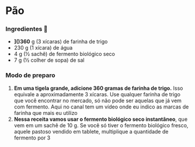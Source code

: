 # Pão

### Ingredientes :bread:

- **]()360** g (3 xícaras) de farinha de trigo
- 230 g (1 xícara) de água
- 4 g (½ sachê) de fermento biológico seco
- 7 g (½ colher de sopa) de sal

### Modo de preparo

1. **Em uma tigela grande, adicione 360 gramas de farinha de trigo.** Isso equivale a aproximadamente 3 xícaras. Use qualquer farinha de trigo que você encontrar no mercado, só não pode ser aquelas que já vem com fermento. Aqui no canal tem um vídeo onde eu indico as marcas de farinha que mais eu utilizo
2. **Nessa receita vamos usar o fermento biológico seco instantâneo**, que vem em um sachê de 10 g. Se você só tiver o fermento biológico fresco, aquele pastoso vendido em tablete, multiplique a quantidade de fermento por 3